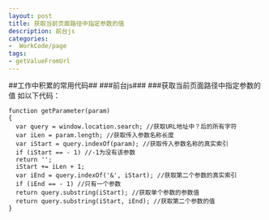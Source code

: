```yaml
---
layout: post
title: 获取当前页面路径中指定参数的值
description: 前台js
categories:
-  WorkCode/page
tags:
- getValueFromUrl
---
```


##工作中积累的常用代码##
###前台js###
###获取当前页面路径中指定参数的值
如以下代码：  

	function getParameter(param)
	{
	  var query = window.location.search; //获取URL地址中？后的所有字符  
	  var iLen = param.length; //获取传入参数名称长度  
	  var iStart = query.indexOf(param); //获取传入参数名称的真实索引  
	  if (iStart == - 1) //-1为没有该参数  
	  return '';
	  iStart += iLen + 1;
	  var iEnd = query.indexOf('&', iStart); //获取第二个参数的真实索引  
	  if (iEnd == - 1) //只有一个参数  
	  return query.substring(iStart); //获取单个参数的参数值  
	  return query.substring(iStart, iEnd); //获取第二个参数的值  
	}